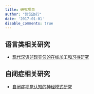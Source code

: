 ```yaml
---
title: 研究项目
author: "侃侃迩行"
date: '2017-01-01'
disable_comments: true
---
```


## 语言类相关研究
- [现代汉语非现实句的在线加工和习得研究](../research/irrealis/)

## 自闭症相关研究
- [自闭症视觉认知的神经模式研究](../research/asd_vision/)
